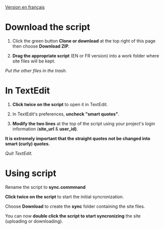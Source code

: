 [Version en français](https://github.com/svijasvg/mac-sync/blob/master/readme-fr.md)

# Download the script

1. Click the green button **Clone or download** at the top right of this page then choose **Download ZIP**.

2. **Drag the appropriate script** (EN or FR version) into a work folder where site files will be kept.

*Put the other files in the trash.*

# In TextEdit

1. **Click twice on the script** to open it in TextEdit.

2. In TextEdit's preferences, **uncheck "smart quotes"**.

2. **Modify the two lines** at the top of the script using your project's login information (**site_url** & **user_id)**.

**It is extremely important that the straight quotes not be changed into smart (curly) quotes.**

*Quit TextEdit.*

# Using script

Rename the script to **sync.commmand**

**Click twice on the script** to start the initial syncronization.

Choose **Download** to create the **sync** folder containing the site files.

You can now **double click the script to start syncronizing** the site (uploading or downloading).

